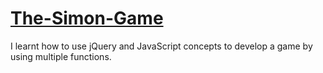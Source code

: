 # [The-Simon-Game](https://avaswin.github.io/The-Simon-Game/)
I learnt how to use jQuery and JavaScript concepts to develop a game by using multiple functions.
